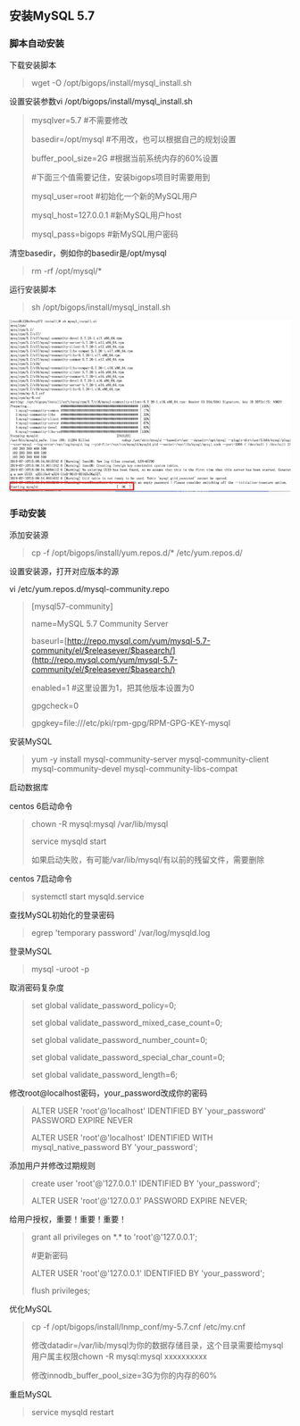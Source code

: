 ## 安装MySQL 5.7

### 脚本自动安装

下载安装脚本

> wget -O /opt/bigops/install/mysql\_install.sh

设置安装参数vi /opt/bigops/install/mysql\_install.sh 

> mysqlver=5.7  \#不需要修改
>
> basedir=/opt/mysql   \#不用改，也可以根据自己的规划设置
>
> buffer\_pool\_size=2G  \#根据当前系统内存的60%设置
>
> \#下面三个值需要记住，安装bigops项目时需要用到
>
> mysql\_user=root  \#初始化一个新的MySQL用户
>
> mysql\_host=127.0.0.1  \#新MySQL用户host
>
> mysql\_pass=bigops   \#新MySQL用户密码

清空basedir，例如你的basedir是/opt/mysql

> rm -rf /opt/mysql/\*

运行安装脚本

> sh /opt/bigops/install/mysql\_install.sh

![](/assets/installmysql.png)

### 手动安装

添加安装源

> cp -f /opt/bigops/install/yum.repos.d/\* /etc/yum.repos.d/

设置安装源，打开对应版本的源

vi /etc/yum.repos.d/mysql-community.repo

> \[mysql57-community\]
>
> name=MySQL 5.7 Community Server
>
> baseurl=[http://repo.mysql.com/yum/mysql-5.7-community/el/$releasever/$basearch/](http://repo.mysql.com/yum/mysql-5.7-community/el/$releasever/$basearch/)
>
> enabled=1  \#这里设置为1，把其他版本设置为0
>
> gpgcheck=0
>
> gpgkey=file:///etc/pki/rpm-gpg/RPM-GPG-KEY-mysql

安装MySQL

> yum -y install mysql-community-server mysql-community-client mysql-community-devel mysql-community-libs-compat

启动数据库

centos 6启动命令

> chown -R mysql:mysql /var/lib/mysql
>
> service mysqld start
>
> 如果启动失败，有可能/var/lib/mysql/有以前的残留文件，需要删除

centos 7启动命令

> systemctl start  mysqld.service

查找MySQL初始化的登录密码

> egrep 'temporary password' /var/log/mysqld.log

登录MySQL

> mysql -uroot -p

取消密码复杂度

> set global validate\_password\_policy=0;
>
> set global validate\_password\_mixed\_case\_count=0;
>
> set global validate\_password\_number\_count=0;
>
> set global validate\_password\_special\_char\_count=0;
>
> set global validate\_password\_length=6;

修改root@localhost密码，your\_password改成你的密码

> ALTER USER 'root'@'localhost' IDENTIFIED BY 'your\_password' PASSWORD EXPIRE NEVER
>
> ALTER USER 'root'@'localhost' IDENTIFIED WITH mysql\_native\_password BY 'your\_password';

添加用户并修改过期规则

> create user 'root'@'127.0.0.1' IDENTIFIED BY 'your\_password';
>
> ALTER USER 'root'@'127.0.0.1' PASSWORD EXPIRE NEVER;

给用户授权，重要！重要！重要！

> grant all privileges on \*.\* to 'root'@'127.0.0.1';
>
> \#更新密码
>
> ALTER USER 'root'@'127.0.0.1' IDENTIFIED BY 'your\_password';
>
> flush privileges;

优化MySQL

> cp -f /opt/bigops/install/lnmp\_conf/my-5.7.cnf /etc/my.cnf
>
> 修改datadir=/var/lib/mysql为你的数据存储目录，这个目录需要给mysql用户属主权限chown -R mysql:mysql xxxxxxxxxx
>
> 修改innodb\_buffer\_pool\_size=3G为你的内存的60%

重启MySQL

> service mysqld restart



